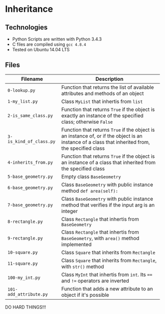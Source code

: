 # Inheritance

## Technologies

- Python Scripts are written with Python 3.4.3
- C files are compiled using `gcc 4.8.4`
- Tested on Ubuntu 14.04 LTS

## Files

| Filename                | Description                                                                                                                                       |
| ----------------------- | ------------------------------------------------------------------------------------------------------------------------------------------------- |
| `0-lookup.py`           | Function that returns the list of available attributes and methods of an object                                                                   |
| `1-my_list.py`          | Class `MyList` that inhertis from `list`                                                                                                          |
| `2-is_same_class.py`    | Function that returns `True` if the object is exactly an instance of the specified class; otherwise `False`                                       |
| `3-is_kind_of_class.py` | Function that returns `True` if the object is an instance of, or if the object is an instance of a class that inherited from, the specified class |
| `4-inherits_from.py`    | Function that returns `True` if the object is an instance of a class that inherited from the specified class                                      |
| `5-base_geometry.py`    | Empty class `BaseGeometry`                                                                                                                        |
| `6-base_geometry.py`    | Class `BaseGeometry` with public instance method `def area(self):`                                                                                |
| `7-base_geometry.py`    | Class `BaseGeometry` with public instance method that verifies if the input arg is an integer                                                     |
| `8-rectangle.py`        | Class `Rectangle` that inhertis from `BaseGeometry`                                                                                               |
| `9-rectangle.py`        | Class `Rectangle` that inhertis from `BaseGeometry`, with `area()` method implemented                                                             |
| `10-square.py`          | Class `Square` that inherits from `Rectangle`                                                                                                     |
| `11-square.py`          | Class `Square` that inherits from `Rectangle`, with `str()` method                                                                                |
| `100-my_int.py`         | Class `MyInt` that inhertis from `int`. Its `==` and `!=` operators are inverted                                                                  |
| `101-add_attribute.py`  | Function that adds a new attribute to an object if it's possible                                                                                  |

DO HARD THINGS!!!
